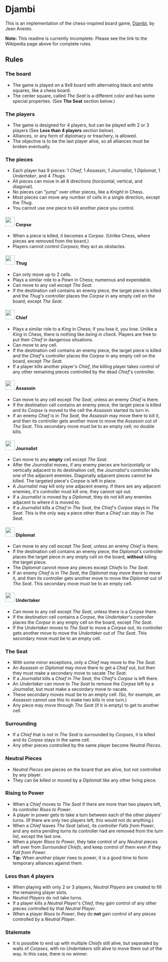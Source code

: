 # Djambi
This is an implementation of the chess-inspired board game, [Djambi][1], by Jean Anesto.

__Note:__ This readme is currently incomplete.  Please see the link to the Wikipedia page above for complete rules.

## Rules

### The board
- The game is played on a 9x9 board with alternating black and white squares, like a chess board.
- The center square, called _The Seat_ is a different color and has some special properties. (See **The Seat** section below.)

### The players
- The game is designed for 4 players, but can be played with 2 or 3 players (See **Less than 4 players** section below).
- Alliances, or any form of diplomacy or treachery, is allowed.
- The objective is to be the last player alive, so all alliances must be broken eventually.

### The pieces
- Each player has 9 pieces: 1 _Chief_, 1 _Assassin_, 1 _Journalist_, 1 _Diplomat_, 1 _Undertaker_, and 4 _Thugs_. 
- All pieces can move in all 8 directions (horizontal, vertical, and diagonal).
- No pieces can "jump" over other pieces, like a _Knight_ in Chess.
- Most pieces can move any number of cells in a single direction, except the _Thug_.
- You cannot use one piece to kill another piece you control.

#### <img src="https://github.com/JamesFaix/Djambi3/blob/master/client/wpf/Djambi3.UI/Images/corpse.png" width="30"> Corpse
- When a piece is killed, it becomes a _Corpse_. (Unlike Chess, where pieces are removed from the board.)
- Players cannot control _Corpses_; they act as obstacles.

#### <img src="https://github.com/JamesFaix/Djambi3/blob/master/client/wpf/Djambi3.UI/Images/thug.png" width="30"> Thug
- Can only move up to 2 cells.
- Plays a similar role to a _Pawn_ in Chess; numerous and expendable.
- Can move to any cell except _The Seat_.
- If the destination cell contains an enemy piece, the target piece is killed and the _Thug_'s controller places the _Corpse_ in any empty cell on the board, except _The Seat_.
	
#### <img src="https://github.com/JamesFaix/Djambi3/blob/master/client/wpf/Djambi3.UI/Images/chief.png" width="30"> Chief
- Plays a similar role to a _King_ in Chess; if you lose it, you lose. Unlike a _King_ in Chess, there is nothing like _being in check_. Players are free to put their _Chief_ in dangerous situations.
- Can move to any cell.
- If the destination cell contains an enemy piece, the target piece is killed and the _Chief_'s controller places the _Corpse_ in any empty cell on the board, except _The Seat_.
- If a player kills another player's _Chief_, the killing player takes control of any other remaining pieces controlled by the dead _Chief_'s controller.

#### <img src="https://github.com/JamesFaix/Djambi3/blob/master/client/wpf/Djambi3.UI/Images/assassin.png" width="30"> Assassin
- Can move to any cell except _The Seat_, unless an enemy _Chief_ is there. 
- If the destination cell contains an enemy piece, the target piece is killed and its _Corpse_ is moved to the cell the _Assassin_ started its turn in.
- If an enemy _Chief_ is in _The Seat_, the _Assassin_ may move there to kill it, and then its controller gets another move to move the _Assassin_ out of _The Seat_. This secondary move must be to an empty cell; no double kills.

#### <img src="https://github.com/JamesFaix/Djambi3/blob/master/client/wpf/Djambi3.UI/Images/journalist.png" width="30"> Journalist
- Can move to any **empty** cell except _The Seat_.
- After the _Journalist_ moves, if any enemy pieces are horizontally or vertically adjacent to its destination cell, the _Journalist_'s controller kills one of the adjacent enemies. Diagonally adjacent pieces cannot be killed. The targeted piece's _Corpse_ is left in place.
- A _Journalist_ may kill only one adjacent enemy. If there are any adjacent enemies, it's controller must kill one, they cannot opt out.
- If a _Journalist_ is moved by a _Diplomat_, they do not kill any enemies adjacent to where it is moved to.
- If a _Journalist_ kills a _Chief_ in _The Seat_, the _Chief_'s _Corpse_ stays in _The Seat_. This is the only way a piece other than a _Chief_ can stay in _The Seat_.

#### <img src="https://github.com/JamesFaix/Djambi3/blob/master/client/wpf/Djambi3.UI/Images/diplomat.png" width="30"> Diplomat
- Can move to any cell except _The Seat_, unless an enemy _Chief_ is there.
- If the destination cell contains an enemy piece, the _Diplomat_'s controller places the target piece in any empty cell on the board, **without** killing the target piece. 
- The _Diplomat_ cannot move any pieces except _Chiefs_ to _The Seat_.
- If an enemy _Chief_ is in _The Seat_, the _Diplomat_ may move there to move it, and then its controller gets another move to move the _Diplomat_ out of _The Seat_. This secondary move must be to an empty cell.

#### <img src="https://github.com/JamesFaix/Djambi3/blob/master/client/wpf/Djambi3.UI/Images/undertaker.png" width="30"> Undertaker
- Can move to any cell except _The Seat_, unless there is a _Corpse_ there.
- If the destination cell contains a _Corpse_, the _Undertaker_'s controller places the _Corpse_ in any empty cell on the board, except _The Seat_.
- If the _Undertaker_ moves to _The Seat_ to move a _Corpse_ out, its controller gets another move to move the _Undertaker_ out of _The Seat_. This secondary move must be to an empty cell.

### The Seat
- With some minor exceptions, only a _Chief_ may move to the _The Seat_.
- An _Assassin_ or _Diplomat_ may move there to get a _Chief_ out, but then they must make a secondary move to vacate _The Seat_. 
- If a _Journalist_ kills a _Chief_ in _The Seat_, the _Chief_'s _Corpse_ is left there.
- An _Undertaker_ can move to _The Seat_ to remove the _Corpse_ left by a _Journalist_, but must make a secondary move to vacate.
- These secondary moves must be to an empty cell. (So, for example, an _Assassin_ cannot use this to make two kills in one turn.)
- Any piece may move through _The Seat_ (if it is empty) to get to another cell.

### Surrounding
- If a _Chief_ that is not in _The Seat_ is surrounded by _Corpses_, it is killed and its _Corpse_ stays in the same cell.
- Any other pieces controlled by the same player become _Neutral Pieces_.

### Neutral Pieces
- _Neutral Pieces_ are pieces on the board that are alive, but not controlled by any player. 
- They can be killed or moved by a _Diplomat_ like any other living piece.

### Rising to Power
- When a _Chief_ moves to _The Seat_ if there are more than two players left, its controller _Rises to Power_. 
- A player in power gets to take a turn between each of the other players' turns. (If there are only two players left, this would not do anything.)
- When a _Chief_ leaves _The Seat_ (alive), its controller _Falls from Power_, and any extra pending turns its controller had are removed from the turn list, except the last one.
- When a player _Rises to Power_, they take control of any _Neutral_ pieces left over from _Surrounded Chiefs_, and keep control of them even if they _Fall from Power_.
- **Tip:** When another player rises to power, it is a good time to form temporary alliances against them.

### Less than 4 players
- When playing with only 2 or 3 players, _Neutral Players_ are created to fill the remaining player slots.
- _Neutral Players_ do not take turns.
- If a player kills a _Neutral Player_'s _Chief_, they gain control of any other pieces controlled by that _Neutral Player_.
- When a player _Rises to Power_, they do **not** gain control of any pieces controlled by a _Neutral Player_.

### Stalemate
- It is possible to end up with multiple _Chiefs_ still alive, but separated by walls of _Corpses_, with no _Undertakers_ still alive to move them out of the way. In this case, there is no winner.

 [1]: https://en.wikipedia.org/wiki/Djambi
